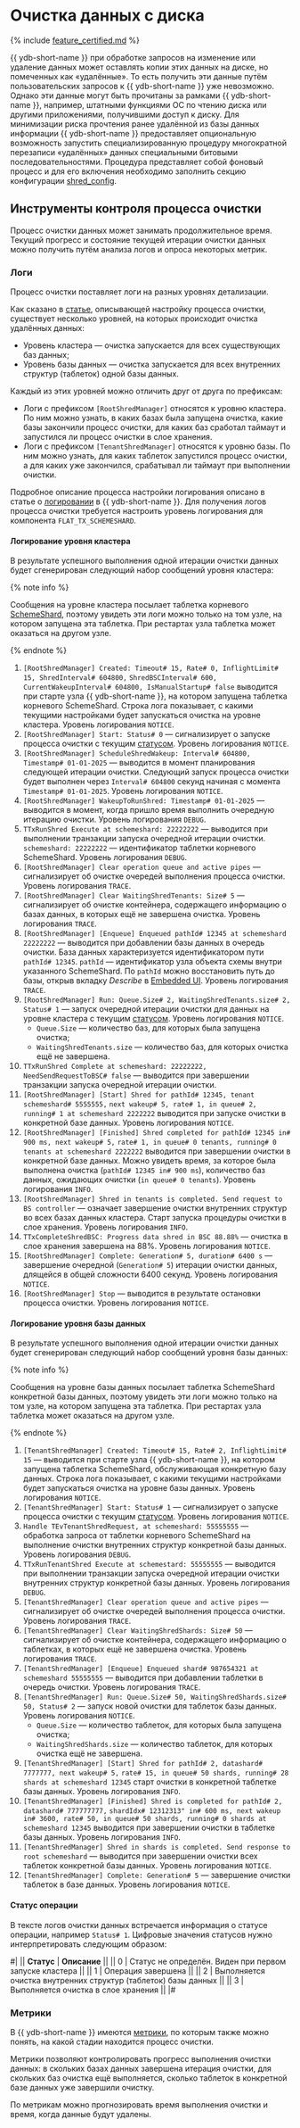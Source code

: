 # Очистка данных с диска

{% include [feature_certified.md](../_includes/feature_certified.md) %}

{{ ydb-short-name }} при обработке запросов на изменение или удаление данных может оставлять копии этих данных на диске, но помеченных как «удалённые». То есть получить эти данные путём пользовательских запросов к {{ ydb-short-name }} уже невозможно. Однако эти данные могут быть прочитаны за рамками {{ ydb-short-name }}, например, штатными функциями ОС по чтению диска или другими приложениями, получившими доступ к диску. Для минимизации риска прочтения ранее удалённой из базы данных информации {{ ydb-short-name }} предоставляет опциональную возможность запустить специализированную процедуру многократной перезаписи «удалённых» данных специальными битовыми последовательностями. Процедура представляет собой фоновый процесс и для его включения необходимо заполнить секцию конфигурации [shred_config](../reference/configuration/shred_config.md).

## Инструменты контроля процесса очистки

Процесс очистки данных может занимать продолжительное время. Текущий прогресс и состояние текущей итерации очистки данных можно получить путём анализа логов и опроса некоторых метрик.

### Логи

Процесс очистки поставляет логи на разных уровнях детализации.

Как сказано в [статье](../reference/configuration/shred_config.md), описывающей настройку процесса очистки, существует несколько уровней, на которых происходит очистка удалённых данных:

* Уровень кластера — очистка запускается для всех существующих баз данных;
* Уровень базы данных — очистка запускается для всех внутренних структур (таблеток) одной базы данных.

Каждый из этих уровней можно отличить друг от друга по префиксам:

* Логи с префиксом `[RootShredManager]` относятся к уровню кластера. По ним можно узнать, в каких базах была запущена очистка, какие базы закончили процесс очистки, для каких баз сработал таймаут и запустился ли процесс очистки в слое хранения.
* Логи с префиксом `[TenantShredManager]` относятся к уровню базы. По ним можно узнать, для каких таблеток запустился процесс очистки, а для каких уже закончился, срабатывал ли таймаут при выполнении очистки.

Подробное описание процесса настройки логирования описано в статье о [логировании](../devops/observability/logging.md) в {{ ydb-short-name }}. Для получения логов процесса очистки требуется настроить уровень логирования для компонента `FLAT_TX_SCHEMESHARD`.

#### Логирование уровня кластера

В результате успешного выполнения одной итерации очистки данных будет сгенерирован следующий набор сообщений уровня кластера:

{% note info %}

Сообщения на уровне кластера посылает таблетка корневого [SchemeShard](../concepts/glossary.md#scheme-shard), поэтому увидеть эти логи можно только на том узле, на котором запущена эта таблетка. При рестартах узла таблетка может оказаться на другом узле.

{% endnote %}

  1. `[RootShredManager] Created: Timeout# 15, Rate# 0, InflightLimit# 15, ShredInterval# 604800,`
  `ShredBSCInterval# 600, CurrentWakeupInterval# 604800, IsManualStartup# false`
  выводится при старте узла {{ ydb-short-name }}, на котором запущена таблетка корневого SchemeShard. Строка лога показывает, с какими текущими настройками будет запускаться очистка на уровне кластера. Уровень логирования `NOTICE`.
  1. `[RootShredManager] Start: Status# 0` — сигнализирует о запуске процесса очистки с текущим [статусом](#статус-операции). Уровень логирования `NOTICE`.
  1. `[RootShredManager] ScheduleShredWakeup: Interval# 604800, Timestamp# 01-01-2025` — выводится в момент планирования следующей итерации очистки. Следующий запуск процесса очистки будет выполнен через `Interval# 604800` секунд начиная с момента `Timestamp# 01-01-2025`. Уровень логирования `NOTICE`.
  1. `[RootShredManager] WakeupToRunShred: Timestamp# 01-01-2025` — выводится в момент, когда пришло время выполнить очередную итерацию очистки. Уровень логирования `DEBUG`.
  1. `TTxRunShred Execute at schemeshard: 22222222` — выводится при выполнении транзакции запуска очередной итерации очистки. `schemeshard: 22222222` — идентификатор таблетки корневого SchemeShard. Уровень логирования `DEBUG`.
  1. `[RootShredManager] Clear operation queue and active pipes` — сигнализирует об очистке очередей выполнения процесса очистки. Уровень логирования `TRACE`.
  1. `[RootShredManager] Clear WaitingShredTenants: Size# 5` — сигнализирует об очистке контейнера, содержащего информацию о базах данных, в которых ещё не завершена очистка. Уровень логирования `TRACE`.
  1. `[RootShredManager] [Enqueue] Enqueued pathId# 12345 at schemeshard 22222222` — выводится при добавлении базы данных в очередь очистки. База данных характеризуется идентификатором пути `pathId# 12345`. `pathId` — идентификатор узла объекта схемы внутри указанного SchemeShard. По `pathId` можно восстановить путь до базы, открыв вкладку *Describe* в [Embedded UI](../reference/embedded-ui/ydb-monitoring.md). Уровень логирования `TRACE`.
  1. `[RootShredManager] Run: Queue.Size# 2, WaitingShredTenants.size# 2, Status# 1` — запуск очередной итерации очистки для данных на уровне кластера с текущим [статусом](#статус-операции). Уровень логирования `NOTICE`.
      * `Queue.Size` — количество баз, для которых была запущена очистка;
      * `WaitingShredTenants.size` — количество баз, для которых очистка ещё не завершена.
  1. `TTxRunShred Complete at schemeshard: 22222222, NeedSendRequestToBSC# false` — выводится при завершении транзакции запуска очередной итерации очистки.
  1. `[RootShredManager] [Start] Shred for pathId# 12345, tenant schemeshard# 5555555,`
  `next wakeup# 5, rate# 1, in queue# 2, running# 1 at schemeshard 2222222`
  выводится при запуске очистки в конкретной базе данных. Уровень логирования `NOTICE`.
  1. `[RootShredManager] [Finished] Shred completed for pathId# 12345 in# 900 ms, next wakeup# 5,`
  `rate# 1, in queue# 0 tenants, running# 0 tenants at schemeshard 2222222`
  выводится при завершении очистки в конкретной базе данных. Можно увидеть время, за которое была выполнена очистка (`pathId# 12345 in# 900 ms`), количество баз данных, ожидающих очистки (`in queue# 0 tenants`). Уровень логирования `INFO`.
  1. `[RootShredManager] Shred in tenants is completed. Send request to BS controller` — означает завершение очистки внутренних структур во всех базах данных кластера. Старт запуска процедуры очистки в слое хранения. Уровень логирования `INFO`.
  1. `TTxCompleteShredBSC: Progress data shred in BSC 88.88%` — очистка в слое хранения завершена на 88%. Уровень логирования `NOTICE`.
  1. `[RootShredManager] Complete: Generation# 5, duration# 6400 s` — завершение очередной (`Generation# 5`) итерации очистки данных, длящейся в общей сложности 6400 секунд. Уровень логирования `NOTICE`.
  1. `[RootShredManager] Stop` — выводится в результате остановки процесса очистки. Уровень логирования `NOTICE`.

#### Логирование уровня базы данных

В результате успешного выполнения одной итерации очистки данных будет сгенерирован следующий набор сообщений уровня базы данных:

{% note info %}

Сообщения на уровне базы данных посылает таблетка SchemeShard конкретной базы данных, поэтому увидеть эти логи можно только на том узле, на котором запущена эта таблетка. При рестартах узла таблетка может оказаться на другом узле.

{% endnote %}

  1. `[TenantShredManager] Created: Timeout# 15, Rate# 2, InflightLimit# 15` — выводится при старте узла {{ ydb-short-name }}, на котором запущена таблетка SchemeShard, обслуживающая конкретную базу данных. Строка лога показывает, с какими текущими настройками будет запускаться очистка на уровне базы данных. Уровень логирования `NOTICE`.
  1. `[TenantShredManager] Start: Status# 1` — сигнализирует о запуске процесса очистки с текущим [статусом](#статус-операции). Уровень логирования `NOTICE`.
  1. `Handle TEvTenantShredRequest, at schemeshard: 55555555` — обработка запроса от таблетки корневого SchemeShard на выполнение очистки внутренних структур конкретной базы данных. Уровень логирования `DEBUG`.
  1. `TTxRunTenantShred Execute at schemestard: 55555555` — выводится при выполнении транзакции запуска очередной итерации очистки внутренних структур конкретной базы данных. Уровень логирования `DEBUG`.
  1. `[TenantShredManager] Clear operation queue and active pipes` — сигнализирует об очистке очередей выполнения процесса очистки. Уровень логирования `TRACE`.
  1. `[TenantShredManager] Clear WaitingShredShards: Size# 50` — сигнализирует об очистке контейнера, содержащего информацию о таблетках, в которых ещё не завершена очистка. Уровень логирования `TRACE`.
  1. `[TenantShredManager] [Enqueue] Enqueued shard# 987654321 at schemeshard 55555555` — выводится при добавлении таблетки в очередь очистки. Уровень логирования `TRACE`.
  1. `[TenantShredManager] Run: Queue.Size# 50, WaitingShredShards.size# 50, Status# 2` — запуск новой очистки для таблеток базы данных. Уровень логирования `NOTICE`.
      * `Queue.Size` — количество таблеток, для которых была запущена очистка;
      * `WaitingShredShards.size` — количество таблеток, для которых очистка ещё не завершена.
  1. `[TenantShredManager] [Start] Shred for pathId# 2, datashard# 7777777, next wakeup# 5,`
  `rate# 15, in queue# 50 shards, running# 28 shards at schemeshard 12345`
  старт очистки в конкретной таблетке базы данных. Уровень логирования `INFO`.
  1. `[TenantShredManager] [Finished] Shred is completed for pathId# 2, datashard# 777777777,`
  `shardIdx# 12312313" in# 600 ms, next wakeup in# 3600, rate# 50, in queue# 50 shards, running# 0 shards at schemeshard 12345`
  выводится при завершении очистки в таблетке базы данных. Уровень логирования `INFO`.
  1. `[TenantShredManager] Shred in shards is completed. Send response to root schemeshard` — выводится при завершении очистки всех таблеток конкретной базы данных. Уровень логирования `NOTICE`.
  1. `[TenantShredManager] Complete: Generation# 5` — завершение очистки таблеток в базе данных. Уровень логирования `NOTICE`.

#### Статус операции

В тексте логов очистки данных встречается информация о статусе операции, например `Status# 1`. Цифровые значения статусов нужно интерпретировать следующим образом:

#|
|| **Статус** | **Описание** ||
|| 0 | Статус не определён. Виден при первом запуске кластера ||
|| 1 | Операция завершена ||
|| 2 | Выполняется очистка внутренних структур (таблеток) базы данных ||
|| 3 | Выполняется очистка в слое хранения ||
|#

### Метрики

В {{ ydb-short-name }} имеются [метрики](../reference/observability/metrics/index.md#shred), по которым также можно понять, на какой стадии находится процесс очистки.

Метрики позволяют контролировать прогресс выполнения очистки данных: в скольких базах данных завершена итерация очистки, для скольких баз очистка ещё выполняется, сколько таблеток в конкретной базе данных уже завершили очистку.

По метрикам можно прогнозировать время выполнения очистки и время, когда данные будут удалены.
